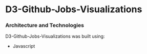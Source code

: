 # D3-Github-Jobs-Visualizations

### Architecture and Technologies

D3-Github-Jobs-Visualizations was built using:

* Javascript

